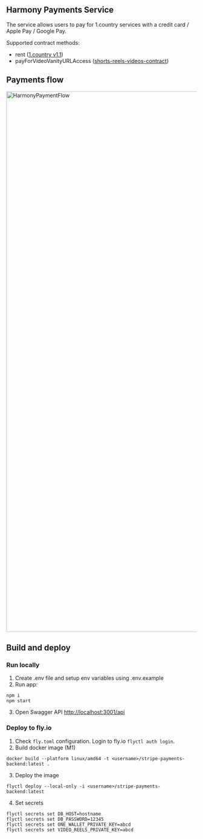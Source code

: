 ## Harmony Payments Service
The service allows users to pay for 1.country services with a credit card / Apple Pay / Google Pay.

Supported contract methods:
- rent ([1.country v1.1](https://github.com/harmony-one/.1.country/blob/v1.1/contracts/contracts/D1DCV2.sol))
- payForVideoVanityURLAccess ([shorts-reels-videos-contract](https://github.com/harmony-one/shorts-reels-videos-contract))

## Payments flow
<img width="1429" alt="HarmonyPaymentFlow" src="https://user-images.githubusercontent.com/8803471/216304320-79a5dce7-5bd2-4ddb-8653-860f76810163.png">

## Build and deploy
### Run locally
1) Create .env file and setup env variables using .env.example
2) Run app:
```shell
npm i
npm start
```
3) Open Swagger API [http://localhost:3001/api](http://localhost:3001/api)

### Deploy to fly.io
1) Check `fly.toml` configuration. Login to fly.io `flyctl auth login`.
2) Build docker image (M1)
```shell
docker build --platform linux/amd64 -t <username>/stripe-payments-backend:latest .
```
3) Deploy the image
```shell
flyctl deploy --local-only -i <username>/stripe-payments-backend:latest
```
4) Set secrets
```shell
flyctl secrets set DB_HOST=hostname
flyctl secrets set DB_PASSWORD=12345
flyctl secrets set ONE_WALLET_PRIVATE_KEY=abcd
flyctl secrets set VIDEO_REELS_PRIVATE_KEY=abcd
```
